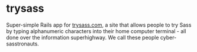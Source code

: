 trysass
=======

Super-simple Rails app for [trysass.com](http://trysass.com), a site that allows people to try Sass by typing alphanumeric characters into their home computer terminal - all done over the information superhighway. We call these people cyber-sasstronauts.
